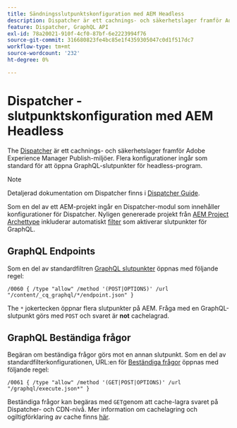 ```yaml
---
title: Sändningsslutpunktskonfiguration med AEM Headless
description: Dispatcher är ett cachnings- och säkerhetslager framför Adobe Experience Manager Publish-miljöer. Flera konfigurationer används för att öppna GraphQL-slutpunkter till headless-program.
feature: Dispatcher, GraphQL API
exl-id: 78a20021-910f-4cf0-87bf-6e2223994f76
source-git-commit: 316680823fe4bc85e1f4359305047c0d1f517dc7
workflow-type: tm+mt
source-wordcount: '232'
ht-degree: 0%

---
```



# Dispatcher - slutpunktskonfiguration med AEM Headless

The [Dispatcher](https://experienceleague.adobe.com/docs/experience-manager-dispatcher/using/dispatcher.html) är ett cachnings- och säkerhetslager framför Adobe Experience Manager Publish-miljöer. Flera konfigurationer ingår som standard för att öppna GraphQL-slutpunkter för headless-program.

>[!NOTE]
>
>Detaljerad dokumentation om Dispatcher finns i [Dispatcher Guide](https://experienceleague.adobe.com/docs/experience-manager-dispatcher/using/dispatcher.html).

Som en del av ett AEM-projekt ingår en Dispatcher-modul som innehåller konfigurationer för Dispatcher. Nyligen genererade projekt från [AEM Project Archettype](https://github.com/adobe/aem-project-archetype) inkluderar automatiskt [filter](https://experienceleague.adobe.com/docs/experience-manager-dispatcher/using/configuring/dispatcher-configuration.html?#defining-a-filter) som aktiverar slutpunkter för GraphQL.

## GraphQL Endpoints

Som en del av standardfiltren [GraphQL slutpunkter](/help/headless/graphql-api/graphql-endpoint.md) öppnas med följande regel:

```
/0060 { /type "allow" /method '(POST|OPTIONS)' /url "/content/_cq_graphql/*/endpoint.json" }
```

The `*` jokertecken öppnar flera slutpunkter på AEM. Fråga med en GraphQL-slutpunkt görs med `POST` och svaret är **not** cachelagrad.

## GraphQL Beständiga frågor

Begäran om beständiga frågor görs mot en annan slutpunkt. Som en del av standardfilterkonfigurationen, URL:en för [Beständiga frågor](/help/headless/graphql-api/persisted-queries.md) öppnas med följande regel:

```
/0061 { /type "allow" /method '(GET|POST|OPTIONS)' /url "/graphql/execute.json*" }
```

Beständiga frågor kan begäras med `GET`genom att cache-lagra svaret på Dispatcher- och CDN-nivå. Mer information om cachelagring och ogiltigförklaring av cache finns [här](/help/implementing/dispatcher/caching.md).
